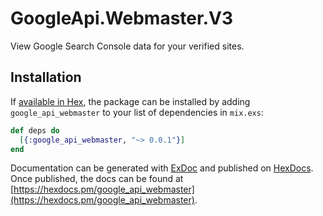 # GoogleApi.Webmaster.V3

View Google Search Console data for your verified sites.

## Installation

If [available in Hex](https://hex.pm/docs/publish), the package can be installed
by adding `google_api_webmaster` to your list of dependencies in `mix.exs`:

```elixir
def deps do
  [{:google_api_webmaster, "~> 0.0.1"}]
end
```

Documentation can be generated with [ExDoc](https://github.com/elixir-lang/ex_doc)
and published on [HexDocs](https://hexdocs.pm). Once published, the docs can
be found at [https://hexdocs.pm/google_api_webmaster](https://hexdocs.pm/google_api_webmaster).
